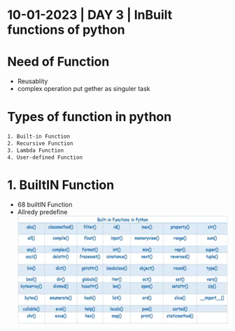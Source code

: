 # 10-01-2023 | DAY 3 | InBuilt functions of python

# Need of Function
- Reusablity
- complex operation put gether as singuler task

# Types of function in python
    1. Built-in Function
    2. Recursive Function
    3. Lambda Function
    4. User-defined Function


# 1. BuiltIN Function
- 68 builtIN Function
- Allredy predefine
![68 builtIN Function](image.png)